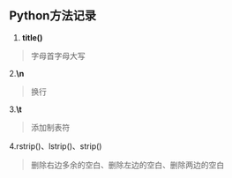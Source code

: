 ## Python方法记录

1. **title()**

> 字母首字母大写

2.**\n**

>换行

3.**\t**

> 添加制表符

4.rstrip()、lstrip()、strip()

> 删除右边多余的空白、删除左边的空白、删除两边的空白

